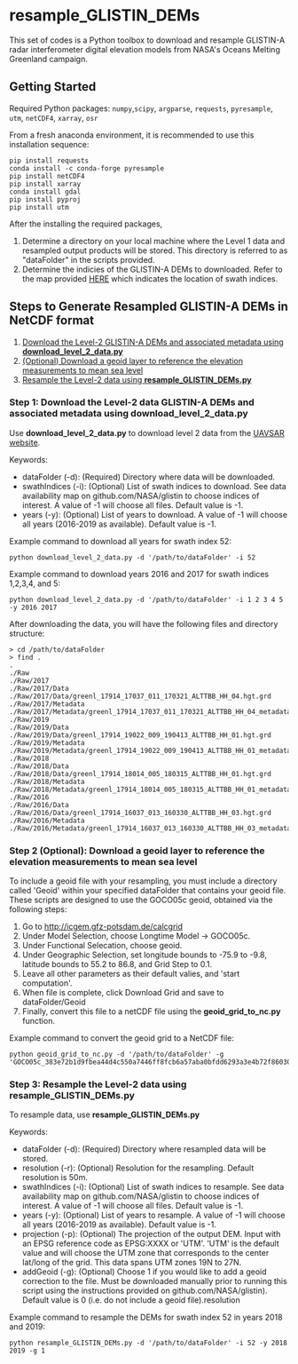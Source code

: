 # resample_GLISTIN_DEMs
This set of codes is a Python toolbox to download and resample GLISTIN-A radar interferometer digital elevation models from NASA's Oceans Melting Greenland campaign. 

## Getting Started
Required Python packages: ```numpy```,```scipy```, ```argparse```, ```requests```, ```pyresample```, ```utm```, ```netCDF4```, ```xarray```, ```osr```

From a fresh anaconda environment, it is recommended to use this installation sequence:
```
pip install requests
conda install -c conda-forge pyresample
pip install netCDF4
pip install xarray
conda install gdal
pip install pyproj
pip install utm
```

After the installing the required packages,
1. Determine a directory on your local machine where the Level 1 data and resampled output products will be stored. This directory is referred to as "dataFolder" in the scripts provided.
2. Determine the indicies of the GLISTIN-A DEMs to downloaded. Refer to the map provided [HERE](https://github.com/mhwood/glistin/blob/master/GLISTIN-A_DEM_Index_Domains.pdf) which indicates the location of swath indices.

## Steps to Generate Resampled GLISTIN-A DEMs in NetCDF format

1. [Download the Level-2 GLISTIN-A DEMs and associated metadata using **download_level_2_data.py**](https://github.com/mhwood/glistin/blob/master/README.md#step-1-download-the-level-2-data-glistin-a-dems-and-associated-metadata-using-download_level_2_datapy)
2. [(Optional) Download a geoid layer to reference the elevation measurements to mean sea level](https://github.com/mhwood/glistin#step-2-optional-download-a-geoid-layer-to-reference-the-elevation-measurements-to-mean-sea-level)
3. [Resample the Level-2 data using **resample_GLISTIN_DEMs.py**](https://github.com/mhwood/glistin#step-3-resample-the-level-2-data-using-resample_glistin_demspy)

### Step 1: Download the Level-2 data GLISTIN-A DEMs and associated metadata using download_level_2_data.py

Use **download_level_2_data.py** to download level 2 data from the [UAVSAR website](https://uavsar.jpl.nasa.gov/).

Keywords:
- dataFolder (-d): (Required) Directory where data will be downloaded.
- swathIndices (-i): (Optional) List of swath indices to download. See data availability map on github.com/NASA/glistin to choose indices of interest. A value of -1 will choose all files. Default value is -1.
- years (-y): (Optional)  List of years to download. A value of -1 will choose all years (2016-2019 as available). Default value is -1.

Example command to download all years for swath index 52:
```
python download_level_2_data.py -d '/path/to/dataFolder' -i 52 
```

Example command to download years 2016 and 2017 for swath indices 1,2,3,4, and 5:
```
python download_level_2_data.py -d '/path/to/dataFolder' -i 1 2 3 4 5 -y 2016 2017 
```


After downloading the data, you will have the following files and directory structure:
```
> cd /path/to/dataFolder
> find .
.
./Raw
./Raw/2017
./Raw/2017/Data
./Raw/2017/Data/greenl_17914_17037_011_170321_ALTTBB_HH_04.hgt.grd
./Raw/2017/Metadata
./Raw/2017/Metadata/greenl_17914_17037_011_170321_ALTTBB_HH_04_metadata.txt
./Raw/2019
./Raw/2019/Data
./Raw/2019/Data/greenl_17914_19022_009_190413_ALTTBB_HH_01.hgt.grd
./Raw/2019/Metadata
./Raw/2019/Metadata/greenl_17914_19022_009_190413_ALTTBB_HH_01_metadata.txt
./Raw/2018
./Raw/2018/Data
./Raw/2018/Data/greenl_17914_18014_005_180315_ALTTBB_HH_01.hgt.grd
./Raw/2018/Metadata
./Raw/2018/Metadata/greenl_17914_18014_005_180315_ALTTBB_HH_01_metadata.txt
./Raw/2016
./Raw/2016/Data
./Raw/2016/Data/greenl_17914_16037_013_160330_ALTTBB_HH_03.hgt.grd
./Raw/2016/Metadata
./Raw/2016/Metadata/greenl_17914_16037_013_160330_ALTTBB_HH_03_metadata.txt
```

### Step 2 (Optional): Download a geoid layer to reference the elevation measurements to mean sea level 

To include a geoid file with your resampling, you must include a directory called 'Geoid' within your specified dataFolder that contains your geoid file. These scripts are designed to use the GOCO05c geoid, obtained via the following steps:
1. Go to http://icgem.gfz-potsdam.de/calcgrid
2. Under Model Selection, choose Longtime Model -> GOCO05c.
3. Under Functional Selecation, choose geoid.
4. Under Geographic Selection, set longitude bounds to -75.9 to -9.8, latitude bounds to 55.2 to 86.8, and Grid Step to 0.1.
5. Leave all other parameters as their default valies, and 'start computation'.
6. When file is complete, click Download Grid and save to dataFolder/Geoid
7. Finally, convert this file to a netCDF file using the **geoid_grid_to_nc.py** function.

Example command to convert the geoid grid to a NetCDF file:
```
python geoid_grid_to_nc.py -d '/path/to/dataFolder' -g 'GOCO05c_383e72b1d9fbea44d4c550a7446ff8fcb6a57aba0bfdd6293a3e4b72f86030aa.gdf'
```

### Step 3: Resample the Level-2 data using **resample_GLISTIN_DEMs.py**

To resample data, use **resample_GLISTIN_DEMs.py**

Keywords:
- dataFolder (-d): (Required) Directory where resampled data will be stored.
- resolution (-r): (Optional) Resolution for the resampling. Default resolution is 50m.
- swathIndices (-i): (Optional) List of swath indices to resample. See data availability map on github.com/NASA/glistin to choose indices of interest. A value of -1 will choose all files. Default value is -1.
- years (-y): (Optional) List of years to resample. A value of -1 will choose all years (2016-2019 as available). Default value is -1.
- projection (-p): (Optional) The projection of the output DEM. Input with an EPSG reference code as EPSG:XXXX or 'UTM'. 'UTM' is the default value and will choose the UTM zone that corresponds to the center lat/long of the grid. This data spans UTM zones 19N to 27N.
- addGeoid (-g): (Optional) Choose 1 if you would like to add a geoid correction to the file. Must be downloaded manually prior to running this script using the instructions provided on github.com/NASA/glistin). Default value is 0 (i.e. do not include a geoid file).resolution

Example command to resample the DEMs for swath index 52 in years 2018 and 2019:
```
python resample_GLISTIN_DEMs.py -d '/path/to/dataFolder' -i 52 -y 2018 2019 -g 1
```



